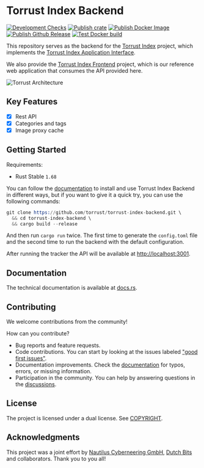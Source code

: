 # Torrust Index Backend

[![Development Checks](https://github.com/torrust/torrust-index-backend/actions/workflows/develop.yml/badge.svg)](https://github.com/torrust/torrust-index-backend/actions/workflows/develop.yml) [![Publish crate](https://github.com/torrust/torrust-index-backend/actions/workflows/publish_crate.yml/badge.svg)](https://github.com/torrust/torrust-index-backend/actions/workflows/publish_crate.yml) [![Publish Docker Image](https://github.com/torrust/torrust-index-backend/actions/workflows/publish_docker_image.yml/badge.svg)](https://github.com/torrust/torrust-index-backend/actions/workflows/publish_docker_image.yml) [![Publish Github Release](https://github.com/torrust/torrust-index-backend/actions/workflows/release.yml/badge.svg)](https://github.com/torrust/torrust-index-backend/actions/workflows/release.yml) [![Test Docker build](https://github.com/torrust/torrust-index-backend/actions/workflows/test_docker.yml/badge.svg)](https://github.com/torrust/torrust-index-backend/actions/workflows/test_docker.yml)

This repository serves as the backend for the [Torrust Index](https://github.com/torrust/torrust-index) project, which implements the [Torrust Index Application Interface](https://github.com/torrust/torrust-index-api-lib).

We also provide the [Torrust Index Frontend](https://github.com/torrust/torrust-index-frontend) project, which is our reference web application that consumes the API provided here.

![Torrust Architecture](https://raw.githubusercontent.com/torrust/.github/main/img/torrust-architecture.webp)

## Key Features

* [X] Rest API
* [X] Categories and tags
* [X] Image proxy cache

## Getting Started

Requirements:

* Rust Stable `1.68`

You can follow the [documentation](https://docs.rs/torrust-index-backend) to install and use Torrust Index Backend in different ways, but if you want to give it a quick try, you can use the following commands:

```s
git clone https://github.com/torrust/torrust-index-backend.git \
  && cd torrust-index-backend \
  && cargo build --release
```

And then run `cargo run` twice. The first time to generate the `config.toml` file and the second time to run the backend with the default configuration.

After running the tracker the API will be available at <http://localhost:3001>.

## Documentation

The technical documentation is available at [docs.rs](https://docs.rs/torrust-index-backend).

## Contributing

We welcome contributions from the community!

How can you contribute?

* Bug reports and feature requests.
* Code contributions. You can start by looking at the issues labeled ["good first issues"](https://github.com/torrust/torrust-index-backend/issues?q=is%3Aissue+is%3Aopen+label%3A%22good+first+issue%22).
* Documentation improvements. Check the [documentation](torrust-index-backend) for typos, errors, or missing information.
* Participation in the community. You can help by answering questions in the [discussions](https://github.com/torrust/torrust-index-backend/discussions).

## License

The project is licensed under a dual license. See [COPYRIGHT](./COPYRIGHT).

## Acknowledgments

This project was a joint effort by [Nautilus Cyberneering GmbH](https://nautilus-cyberneering.de/), [Dutch Bits](https://dutchbits.nl) and collaborators.  Thank you to you all!
